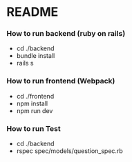 # README #

### How to run backend (ruby on rails) ###

* cd ./backend
* bundle install
* rails s


### How to run frontend (Webpack) ###
* cd ./frontend
* npm install
* npm run dev

### How to run Test ###
* cd ./backend
* rspec spec/models/question_spec.rb
